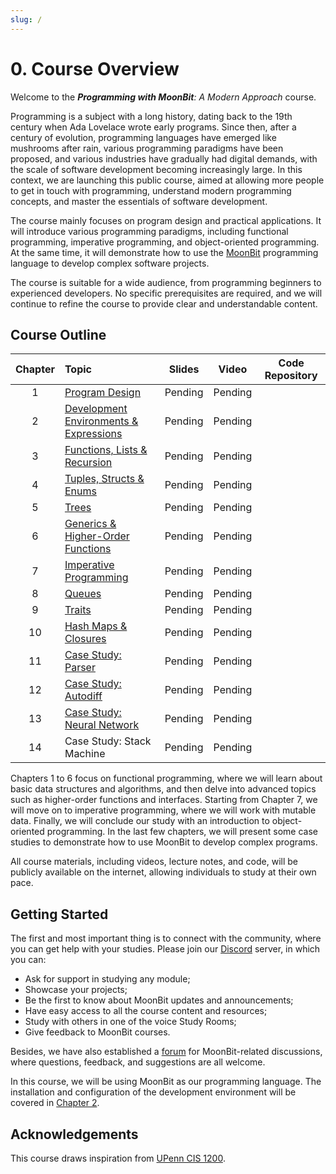 ```yaml
---
slug: /
---
```


# 0. Course Overview

Welcome to the _**Programming with MoonBit**: A Modern Approach_ course.

Programming is a subject with a long history, dating back to the 19th century when Ada Lovelace wrote early programs. Since then, after a century of evolution, programming languages have emerged like mushrooms after rain, various programming paradigms have been proposed, and various industries have gradually had digital demands, with the scale of software development becoming increasingly large. In this context, we are launching this public course, aimed at allowing more people to get in touch with programming, understand modern programming concepts, and master the essentials of software development.

The course mainly focuses on program design and practical applications. It will introduce various programming paradigms, including functional programming, imperative programming, and object-oriented programming. At the same time, it will demonstrate how to use the [MoonBit](https://moonbitlang.com/) programming language to develop complex software projects.

The course is suitable for a wide audience, from programming beginners to experienced developers. No specific prerequisites are required, and we will continue to refine the course to provide clear and understandable content.

## Course Outline

| Chapter | Topic | Slides | Video | Code Repository |
| :-: | :- | :-: | :-: | :-: |
| 1 | [Program Design](./program-design) | Pending | Pending |  |
| 2 | [Development Environments & Expressions](./development-environments-expressions) | Pending | Pending |  |
| 3 | [Functions, Lists & Recursion](./functions-lists-recursion) | Pending | Pending |  |
| 4 | [Tuples, Structs & Enums](./tuples-structs-enums) | Pending | Pending |  |
| 5 | [Trees](./trees) | Pending | Pending |  |
| 6 | [Generics & Higher-Order Functions](./generics-higher-order-functions) | Pending | Pending |  |
| 7 | [Imperative Programming](./imperative-programming) | Pending | Pending |  |
| 8 | [Queues](./queues) | Pending | Pending |  |
| 9 | [Traits](./traits) | Pending | Pending |  |
| 10 | [Hash Maps & Closures](./hash-maps-closures) | Pending | Pending |  |
| 11 | [Case Study: Parser](./parser) | Pending | Pending |  |
| 12 | [Case Study: Autodiff](./autodiff) | Pending | Pending |  |
| 13 | [Case Study: Neural Network](./neural-network) | Pending | Pending |  |
| 14 | Case Study: Stack Machine | Pending | Pending |  |

Chapters 1 to 6 focus on functional programming, where we will learn about basic data structures and algorithms, and then delve into advanced topics such as higher-order functions and interfaces. Starting from Chapter 7, we will move on to imperative programming, where we will work with mutable data. Finally, we will conclude our study with an introduction to object-oriented programming. In the last few chapters, we will present some case studies to demonstrate how to use MoonBit to develop complex programs.

All course materials, including videos, lecture notes, and code, will be publicly available on the internet, allowing individuals to study at their own pace.

## Getting Started

The first and most important thing is to connect with the community, where you can get help with your studies. Please join our [Discord](https://discord.gg/dnCme9Un2w) server, in which you can:

- Ask for support in studying any module;
- Showcase your projects;
- Be the first to know about MoonBit updates and announcements;
- Have easy access to all the course content and resources;
- Study with others in one of the voice Study Rooms;
- Give feedback to MoonBit courses.

Besides, we have also established a [forum](https://discuss.moonbitlang.com/) for MoonBit-related discussions, where questions, feedback, and suggestions are all welcome.

In this course, we will be using MoonBit as our programming language. The installation and configuration of the development environment will be covered in [Chapter 2](./development-environments-expressions).

## Acknowledgements

This course draws inspiration from [UPenn CIS 1200](https://www.seas.upenn.edu/~cis120/current/).